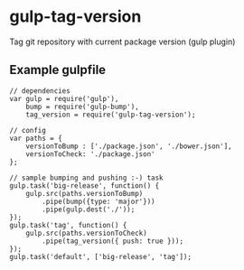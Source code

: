 gulp-tag-version
================

Tag git repository with current package version (gulp plugin)

Example gulpfile
----------------

    // dependencies
    var gulp = require('gulp'),
        bump = require('gulp-bump'),
        tag_version = require('gulp-tag-version');
        
    // config
    var paths = {
        versionToBump : ['./package.json', './bower.json'],
        versionToCheck: './package.json'
    };
    
    // sample bumping and pushing :-) task
    gulp.task('big-release', function() {
        gulp.src(paths.versionToBump)
            .pipe(bump({type: 'major'}))
            .pipe(gulp.dest('./'));
    });
    gulp.task('tag', function() {
        gulp.src(paths.versionToCheck)
            .pipe(tag_version({ push: true }));
    });
    gulp.task('default', ['big-release', 'tag']);
